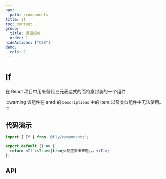 ```yaml
---
nav:
  path: /components
title: If
toc: content
group:
  title: 逻辑组件
  order: 1
hideActions: ["CSB"]
demo:
  cols: 2
---
```


# If

在 React 项目中用来替代三元表达式的而特意封装的一个组件

:::warning
该组件在 antd 的 `Descriptions` 中的 item 以及类似组件中无法使用。
:::

## 代码演示

```jsx
import { If } from '@fly/components';

export default () => {
  return <If isTrue={true}>我渲染出来啦。。。</If>;
};
```

## API

<API id="If"></API>
